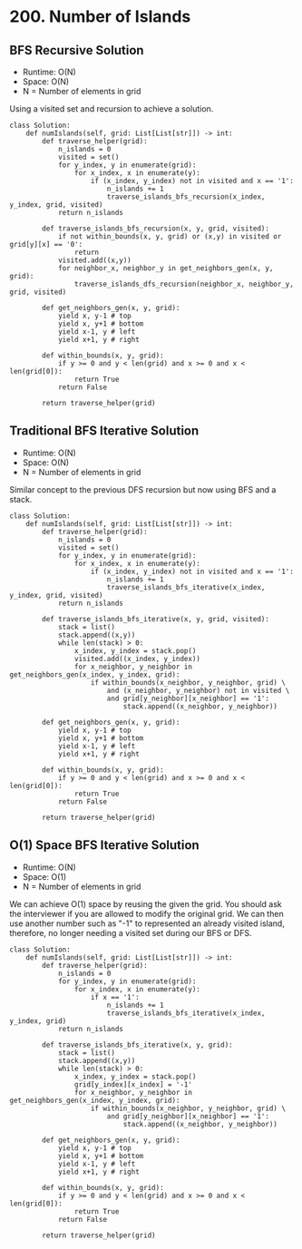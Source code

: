 # 200. Number of Islands

## BFS Recursive Solution
- Runtime: O(N)
- Space: O(N)
- N = Number of elements in grid

Using a visited set and recursion to achieve a solution.
```
class Solution:
    def numIslands(self, grid: List[List[str]]) -> int:
        def traverse_helper(grid):
            n_islands = 0
            visited = set()
            for y_index, y in enumerate(grid):
                for x_index, x in enumerate(y):
                    if (x_index, y_index) not in visited and x == '1':
                        n_islands += 1
                        traverse_islands_bfs_recursion(x_index, y_index, grid, visited)
            return n_islands
                    
        def traverse_islands_bfs_recursion(x, y, grid, visited):
            if not within_bounds(x, y, grid) or (x,y) in visited or grid[y][x] == '0':
                return
            visited.add((x,y))
            for neighbor_x, neighbor_y in get_neighbors_gen(x, y, grid):
                traverse_islands_dfs_recursion(neighbor_x, neighbor_y, grid, visited)
                
        def get_neighbors_gen(x, y, grid):
            yield x, y-1 # top
            yield x, y+1 # bottom
            yield x-1, y # left
            yield x+1, y # right
                
        def within_bounds(x, y, grid):
            if y >= 0 and y < len(grid) and x >= 0 and x < len(grid[0]):
                return True
            return False
        
        return traverse_helper(grid)
```

## Traditional BFS Iterative Solution
- Runtime: O(N)
- Space: O(N)
- N = Number of elements in grid

Similar concept to the previous DFS recursion but now using BFS and a stack.
```
class Solution:
    def numIslands(self, grid: List[List[str]]) -> int:
        def traverse_helper(grid):
            n_islands = 0
            visited = set()
            for y_index, y in enumerate(grid):
                for x_index, x in enumerate(y):
                    if (x_index, y_index) not in visited and x == '1':
                        n_islands += 1
                        traverse_islands_bfs_iterative(x_index, y_index, grid, visited)
            return n_islands
                    
        def traverse_islands_bfs_iterative(x, y, grid, visited):
            stack = list()
            stack.append((x,y))
            while len(stack) > 0:
                x_index, y_index = stack.pop()
                visited.add((x_index, y_index))
                for x_neighbor, y_neighbor in get_neighbors_gen(x_index, y_index, grid):
                    if within_bounds(x_neighbor, y_neighbor, grid) \
                        and (x_neighbor, y_neighbor) not in visited \
                        and grid[y_neighbor][x_neighbor] == '1':
                            stack.append((x_neighbor, y_neighbor))
                
        def get_neighbors_gen(x, y, grid):
            yield x, y-1 # top
            yield x, y+1 # bottom
            yield x-1, y # left
            yield x+1, y # right
                
        def within_bounds(x, y, grid):
            if y >= 0 and y < len(grid) and x >= 0 and x < len(grid[0]):
                return True
            return False
        
        return traverse_helper(grid)
```

## O(1) Space BFS Iterative Solution
- Runtime: O(N)
- Space: O(1)
- N = Number of elements in grid

We can achieve O(1) space by reusing the given the grid. You should ask the interviewer if you are allowed to modify the original grid. We can then use another number such as "-1" to represented an already visited island, therefore, no longer needing a visited set during our BFS or DFS.
```
class Solution:
    def numIslands(self, grid: List[List[str]]) -> int:
        def traverse_helper(grid):
            n_islands = 0
            for y_index, y in enumerate(grid):
                for x_index, x in enumerate(y):
                    if x == '1':
                        n_islands += 1
                        traverse_islands_bfs_iterative(x_index, y_index, grid)
            return n_islands
                    
        def traverse_islands_bfs_iterative(x, y, grid):
            stack = list()
            stack.append((x,y))
            while len(stack) > 0:
                x_index, y_index = stack.pop()
                grid[y_index][x_index] = '-1'
                for x_neighbor, y_neighbor in get_neighbors_gen(x_index, y_index, grid):
                    if within_bounds(x_neighbor, y_neighbor, grid) \
                        and grid[y_neighbor][x_neighbor] == '1':
                            stack.append((x_neighbor, y_neighbor))
                
        def get_neighbors_gen(x, y, grid):
            yield x, y-1 # top
            yield x, y+1 # bottom
            yield x-1, y # left
            yield x+1, y # right
                
        def within_bounds(x, y, grid):
            if y >= 0 and y < len(grid) and x >= 0 and x < len(grid[0]):
                return True
            return False
        
        return traverse_helper(grid)
```
